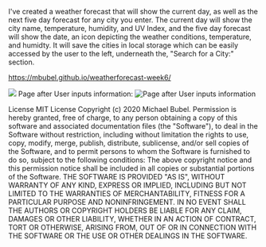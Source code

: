 I've created a weather forecast that will show the current day, as well as the next five day forecast for any city you enter. The current day will show the city name, temperature, humidity, and UV Index, and the five day forecast will show the date, an icon depicting the weather conditions, temperature, and humidty. It will save the cities in local storage which can be easily accessed by the user to the left, underneath the, "Search for a City:" section.

https://mbubel.github.io/weatherforecast-week6/

![](images/Weather-Forecast-One.png)
Page after User inputs information: ![Page after User inputs information](./assets/images/Weather-Forecast-Two.png) 

License
MIT License Copyright (c) 2020 Michael Bubel. Permission is hereby granted, free of charge, to any person obtaining a copy of this software and associated documentation files (the "Software"), to deal in the Software without restriction, including without limitation the rights to use, copy, modify, merge, publish, distribute, sublicense, and/or sell copies of the Software, and to permit persons to whom the Software is furnished to do so, subject to the following conditions: The above copyright notice and this permission notice shall be included in all copies or substantial portions of the Software. THE SOFTWARE IS PROVIDED "AS IS", WITHOUT WARRANTY OF ANY KIND, EXPRESS OR IMPLIED, INCLUDING BUT NOT LIMITED TO THE WARRANTIES OF MERCHANTABILITY, FITNESS FOR A PARTICULAR PURPOSE AND NONINFRINGEMENT. IN NO EVENT SHALL THE AUTHORS OR COPYRIGHT HOLDERS BE LIABLE FOR ANY CLAIM, DAMAGES OR OTHER LIABILITY, WHETHER IN AN ACTION OF CONTRACT, TORT OR OTHERWISE, ARISING FROM, OUT OF OR IN CONNECTION WITH THE SOFTWARE OR THE USE OR OTHER DEALINGS IN THE SOFTWARE.
